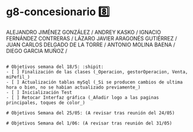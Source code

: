 # g8-concesionario :eight:
ALEJANDRO JIMÉNEZ GONZÁLEZ /
ANDREY KASKO /
IGNACIO FERNÁNDEZ CONTRERAS /
LÁZARO JAVIER ARAGONÉS GUTIÉRREZ /
JUAN CARLOS DELGADO DE LA TORRE /
ANTONIO MOLINA BAENA / 
DIEGO GARCIA MUÑOZ / 
~~~NULL~~~ /

# Objetivos semana del 18/5: :shipit:
- [ ] Finalización de las clases (_Operacion, gestorOperacion, Venta, miPefil_) 
- [ ] Actualización tablas mySql (_Si se producen cambios de ultima hora o bien, no se habian actualizado previamente_)
- [ ] Inicialización Test  
- [ ] Retocar Interfaz gráfica (_Añadir logo a las paginas principales, toques de color_)

# Objetivos Semana del 25/05: (A revisar tras reunión del 24/05)

# Objetivos Semana del 1/06: (A revisar tras reunión del 31/05)
